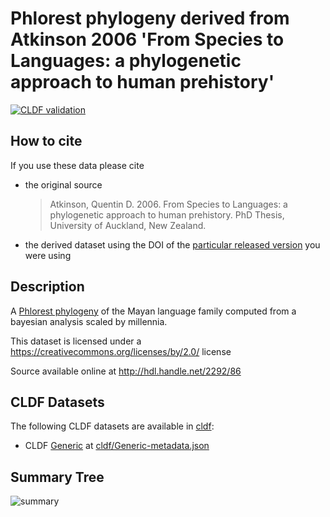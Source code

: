 # Phlorest phylogeny derived from Atkinson 2006 'From Species to Languages: a phylogenetic approach to human prehistory'

[![CLDF validation](https://github.com/phlorest/atkinson2006/workflows/CLDF-validation/badge.svg)](https://github.com/phlorest/atkinson2006/actions?query=workflow%3ACLDF-validation)

## How to cite

If you use these data please cite
- the original source
  > Atkinson, Quentin D. 2006. From Species to Languages: a phylogenetic approach to human prehistory. PhD Thesis, University of Auckland, New Zealand.
- the derived dataset using the DOI of the [particular released version](../../releases/) you were using

## Description

A [Phlorest phylogeny](https://github.com/phlorest) of the Mayan language family computed from a bayesian analysis scaled by millennia.


This dataset is licensed under a https://creativecommons.org/licenses/by/2.0/ license

Source available online at http://hdl.handle.net/2292/86


## CLDF Datasets

The following CLDF datasets are available in [cldf](cldf):

- CLDF [Generic](https://github.com/cldf/cldf/tree/master/modules/Generic) at [cldf/Generic-metadata.json](cldf/Generic-metadata.json)

## Summary Tree

![summary](https://raw.githubusercontent.com/phlorest/atkinson2006/main/summary_tree.svg)